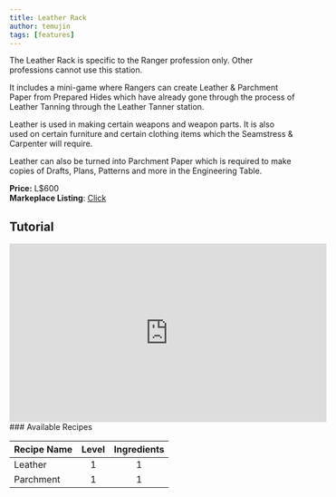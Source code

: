 ```yaml
---
title: Leather Rack
author: temujin
tags: [features]
---
```

The Leather Rack is specific to the Ranger profession only. Other professions cannot use this station.

It includes a mini-game where Rangers can create Leather & Parchment Paper from Prepared Hides which have already gone through the process of Leather Tanning through the Leather Tanner station.

Leather is used in making certain weapons and weapon parts. It is also used on certain furniture and certain clothing items which the Seamstress & Carpenter will require. 

Leather can also be turned into Parchment Paper which is required to make copies of Drafts, Plans, Patterns and more in the Engineering Table.

**Price:** L$600<br>
**Markeplace Listing**: [Click](https://marketplace.secondlife.com/p/SLC-Craftables-Leather-Rack/23584743)<br>

## Tutorial
<iframe width="560" height="315" src="https://www.youtube.com/embed/dSrtDm3TkiA" title="YouTube video player" frameborder="0" allow="accelerometer; autoplay; clipboard-write; encrypted-media; gyroscope; picture-in-picture; web-share" allowfullscreen></iframe>
### Available Recipes

| Recipe Name  | Level | Ingredients |
|:-------------|:-----:|:-----------:|
| Leather      |   1   |     1       |
| Parchment    |   1   |     1       |
